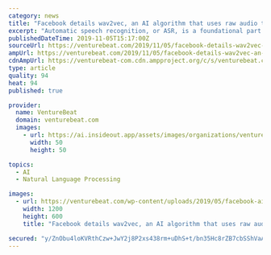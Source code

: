 ```yaml
---
category: news
title: "Facebook details wav2vec, an AI algorithm that uses raw audio to improve speech recognition"
excerpt: "Automatic speech recognition, or ASR, is a foundational part of not only assistants like Apple’s Siri, but dictation software such as Nuance’s Dragon and customer support platforms like Google’s Contact Center AI. It’s the thing that enables ..."
publishedDateTime: 2019-11-05T15:17:00Z
sourceUrl: https://venturebeat.com/2019/11/05/facebook-details-wav2vec-an-ai-algorithm-that-uses-raw-audio-to-improve-speech-recognition/
ampUrl: https://venturebeat.com/2019/11/05/facebook-details-wav2vec-an-ai-algorithm-that-uses-raw-audio-to-improve-speech-recognition/amp/
cdnAmpUrl: https://venturebeat-com.cdn.ampproject.org/c/s/venturebeat.com/2019/11/05/facebook-details-wav2vec-an-ai-algorithm-that-uses-raw-audio-to-improve-speech-recognition/amp/
type: article
quality: 94
heat: 94
published: true

provider:
  name: VentureBeat
  domain: venturebeat.com
  images:
    - url: https://ai.insideout.app/assets/images/organizations/venturebeat.com-50x50.jpg
      width: 50
      height: 50

topics:
  - AI
  - Natural Language Processing

images:
  - url: https://venturebeat.com/wp-content/uploads/2019/05/facebook-ai.jpg?fit=1200%2C600&amp;strip=all
    width: 1200
    height: 600
    title: "Facebook details wav2vec, an AI algorithm that uses raw audio to improve speech recognition"

secured: "y/ZnObu4loKVRthCzw+JwY2j8P2xs438rm+uDhS+t/bn35Hc8rZB7cbSShVaAuwFuMcS8PQVHC4daJOVK73AWVGCiVgRB3wUl5ooNWDfiryqxiy4N0bXFA0TCHU1IJAos6+nX2Gx8qlgwiNfQtkxsbJbLucITaUVShnTKmDD419ZlwTXcnPy4xa5Coe+PiATX7u6lKjylFmnQgc2l0ksdmEuAQPRVAHEetER75qck4TSS6deFDXYgw6Ej0+Y9QUZZChYzWx33foA6g0QowLSnA==;bZtQ+UhqW+nHAt8kKHsl1Q=="
---
```


